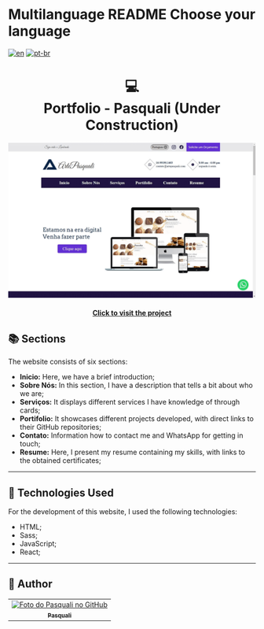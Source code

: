 # Multilanguage README Choose your language

[![en](https://img.shields.io/badge/lang-en-red.svg)](https://github.com/PasqualiRafael/ArtePasquali/blob/main/README.en.md) [![pt-br](https://img.shields.io/badge/lang-pt--br-green.svg)](https://github.com/PasqualiRafael/ArtePasquali)

<h1 align="center">
  💻<br>Portfolio - Pasquali (Under Construction)
</h1>

![Final project result](dist/img/preview/preview.png)

<h4 align="center"><a href="https://www.artepasquali.com">Click to visit the project</a></h4>

## 📚 Sections

The website consists of six sections:

-   **Inicio:** Here, we have a brief introduction;
-   **Sobre Nós:** In this section, I have a description that tells a bit about who we are;
-   **Serviços:** It displays different services I have knowledge of through cards;
-   **Portifolio:** It showcases different projects developed, with direct links to their GitHub repositories;
-   **Contato:** Information how to contact me and WhatsApp for getting in touch;
-   **Resume:** Here, I present my resume containing my skills, with links to the obtained certificates;

---

## 💼 Technologies Used

For the development of this website, I used the following technologies:

-   HTML;
-   Sass;
-   JavaScript;
-   React;

---

<h2>🦄 Author</h2>

<table>
  <tr>
    <td align="center">
      <a href="https://github.com/PasqualiRafael">
        <img src="https://avatars.githubusercontent.com/u/71941629?v=4" width="100px;" alt="Foto do Pasquali no GitHub"/><br>
        <sub>
          <b>Pasquali</b>
        </sub>
      </a>
    </td>
  </tr>
</table>
